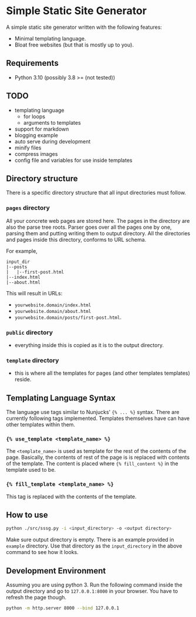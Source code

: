 # Simple Static Site Generator

A simple static site generator written with the following features:
- Minimal templating language.
- Bloat free websites (but that is mostly up to you).

## Requirements

- Python 3.10 (possibly 3.8 >= (not tested))

## TODO

- templating language
    - for loops
    - arguments to templates
- support for markdown
- blogging example
- auto serve during development
- minify files
- compress images
- config file and variables for use inside templates

## Directory structure

There is a specific directory structure that all input directories must follow.

### `pages` directory

All your concrete web pages are stored here. The pages in the directory are also the parse tree roots. Parser goes over all the pages one by one, parsing them and putting writing them to output directory. All the directories and pages inside this directory, conforms to URL schema.

For example,
``` text
input_dir
|--posts
|   |--first-post.html
|--index.html
|--about.html
```

This will result in URLs:
- `yourwebsite.domain/index.html`
- `yourwebsite.domain/about.html`
- `yourwebsite.domain/posts/first-post.html`.

### `public` directory

- everything inside this is copied as it is to the output directory.

### `template` directory

- this is where all the templates for pages (and other templates templates) reside.

## Templating Language Syntax

The language use tags similar to Nunjucks' `{% ... %}` syntax. There are currently following tags implemented. Templates themselves have can have other templates within them.

### `{% use_template <template_name> %}`

The `<template_name>` is used as template for the rest of the contents of the page. Basically, the contents of rest of the page is is replaced with contents of the template. The content is placed where `{% fill_content %}` in the template used to be.

### `{% fill_template <template_name> %}`

This tag is replaced with the contents of the template.

## How to use

```bash
python ./src/sssg.py -i <input_directory> -o <output directory>
```

Make sure output directory is empty. There is an example provided in `example` directory. Use that directory as the `input_directory` in the above command to see how it looks.

## Development Environment

Assuming you are using python 3. Run the following command inside the output directory and go to `127.0.0.1:8000` in your browser. You have to refresh the page though.

```bash
python -m http.server 8000 --bind 127.0.0.1
```
